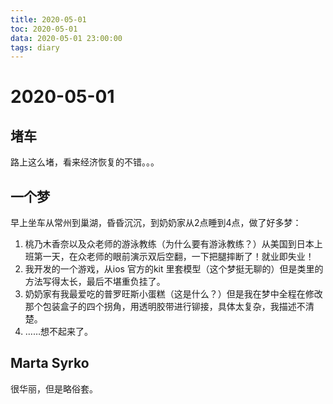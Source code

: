 ```yaml
---
title: 2020-05-01
toc: 2020-05-01
data: 2020-05-01 23:00:00
tags: diary
---
```



# 2020-05-01

## 堵车

路上这么堵，看来经济恢复的不错。。。





## 一个梦

早上坐车从常州到巢湖，昏昏沉沉，到奶奶家从2点睡到4点，做了好多梦：

1. 桃乃木香奈以及众老师的游泳教练（为什么要有游泳教练？）从美国到日本上班第一天，在众老师的眼前演示双后空翻，一下把腿摔断了！就业即失业！
2. 我开发的一个游戏，从ios 官方的kit 里套模型（这个梦挺无聊的）但是类里的方法写得太长，最后不堪重负挂了。
3. 奶奶家有我最爱吃的普罗旺斯小蛋糕（这是什么？）但是我在梦中全程在修改那个包装盒子的四个拐角，用透明胶带进行铆接，具体太复杂，我描述不清楚。
4. ……想不起来了。

## Marta Syrko

很华丽，但是略俗套。







